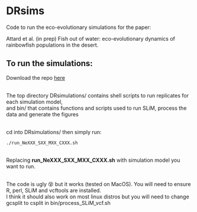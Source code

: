 # DRsims
 Code to run the eco-evolutionary simulations for the paper:
 
 Attard et al. (in prep) Fish out of water: eco-evolutionary dynamics of rainbowfish populations in the desert.
 
## To run the simulations:

Download the repo [here](https://github.com/pygmyperch/DRsims/archive/master.zip)

\
The top directory DRsimulations/ contains shell scripts to run replicates for each simulation model,<br />
and bin/ that contains functions and scripts used to run SLiM, process the data and generate the figures<br />

\
cd into DRsimulations/ then simply run:

```
./run_NeXXX_SXX_MXX_CXXX.sh

```

\
Replacing **run_NeXXX_SXX_MXX_CXXX.sh** with simulation model you want to run.<br />



\
The code is ugly :dizzy_face: but it works (tested on MacOS). You will need to ensure R, perl, SLiM and vcftools are installed.
\
I think it should also work on most linux distros but you will need to change gcsplit to csplit in bin/process_SLiM_vcf.sh 
